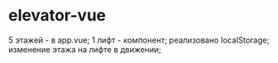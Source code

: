 # elevator-vue
5 этажей - в app.vue;
1 лифт - компонент;
реализовано localStorage;
изменение этажа на лифте в движении;

